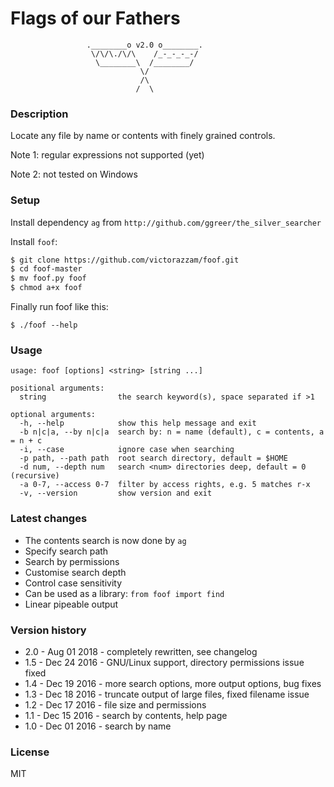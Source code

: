 # Flags of our Fathers

```
                 .________o v2.0 o________.
                  \/\/\./\/\    /_-_-_-_-/
                   \________\  /________/
                             \/
                             /\
                            /  \
```

### Description

Locate any file by name or contents with finely grained controls.

Note 1: regular expressions not supported (yet)

Note 2: not tested on Windows

### Setup

Install dependency `ag` from `http://github.com/ggreer/the_silver_searcher`

Install `foof`:

```txt
$ git clone https://github.com/victorazzam/foof.git
$ cd foof-master
$ mv foof.py foof
$ chmod a+x foof
```

Finally run foof like this:

`$ ./foof --help`

### Usage

```
usage: foof [options] <string> [string ...]

positional arguments:
  string                the search keyword(s), space separated if >1

optional arguments:
  -h, --help            show this help message and exit
  -b n|c|a, --by n|c|a  search by: n = name (default), c = contents, a = n + c
  -i, --case            ignore case when searching
  -p path, --path path  root search directory, default = $HOME
  -d num, --depth num   search <num> directories deep, default = 0 (recursive)
  -a 0-7, --access 0-7  filter by access rights, e.g. 5 matches r-x
  -v, --version         show version and exit
```

### Latest changes

* The contents search is now done by `ag`
* Specify search path
* Search by permissions
* Customise search depth
* Control case sensitivity
* Can be used as a library: `from foof import find`
* Linear pipeable output

### Version history

* 2.0 - Aug 01 2018 - completely rewritten, see changelog
* 1.5 - Dec 24 2016 - GNU/Linux support, directory permissions issue fixed
* 1.4 - Dec 19 2016 - more search options, more output options, bug fixes
* 1.3 - Dec 18 2016 - truncate output of large files, fixed filename issue
* 1.2 - Dec 17 2016 - file size and permissions
* 1.1 - Dec 15 2016 - search by contents, help page
* 1.0 - Dec 01 2016 - search by name

### License

MIT
